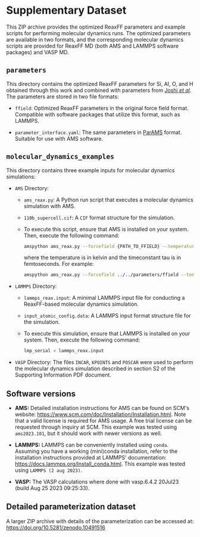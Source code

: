 # Supplementary Dataset

This ZIP archive provides the optimized ReaxFF parameters and example scripts for performing molecular dynamics runs. The optimized parameters are available in two formats, and the corresponding molecular dynamics scripts are provided for ReaxFF MD (both AMS and LAMMPS software packages) and VASP MD.

## `parameters`

This directory contains the optimized ReaxFF parameters for Si, Al, O, and H obtained through this work and combined with parameters from [Joshi *et al*](https://doi.org/10.1039/c4cp02612h).
The parameters are stored in two file formats:

* `ffield`: Optimized ReaxFF parameters in the original force field format.
  Compatible with software packages that utilize this format, such as LAMMPS.

* `parameter_interface.yaml`: The same parameters in [ParAMS](https://www.scm.com/doc/params) format.
  Suitable for use with AMS software.


## `molecular_dynamics_examples`

This directory contains three example inputs for molecular dynamics simulations:

* `AMS` Directory:
    * `ams_reax.py`: A Python run script that executes a molecular dynamics simulation with AMS.
    * `110b_supercell.cif`: A `CIF` format structure for the simulation.
    * To execute this script, ensure that AMS is installed on your system.
      Then, execute the following command:

      ```bash
      amspython ams_reax.py --forcefield {PATH_TO_FFIELD} --temperature {TEMPERATURE} --structure {PATH_TO_STRUCTURE} --thermostat_tau {THERMOSTAT_TAU}
      ```

      where the temperature is in kelvin and the timeconstant tau is in femtoseconds.
      For example:

      ```bash
      amspython ams_reax.py --forcefield ../../parameters/ffield --temperature 300 --structure 110b_supercell.cif --thermostat_tau 1000
      ```

* `LAMMPS` Directory:
    * `lammps_reax.input`: A minimal LAMMPS input file for conducting a ReaxFF-based molecular dynamics simulation.
    * `input_atomic_config.data`: A LAMMPS input format structure file for the simulation.
    * To execute this simulation, ensure that LAMMPS is installed on your system. Then, execute the following command:

      ```bash
      lmp_serial < lammps_reax.input
      ```

* `VASP` Directory: The files `INCAR`, `KPOINTS` and `POSCAR` were used to perform the molecular dynamics simulation described in section S2 of the Supporting Information PDF document.


## Software versions

* **AMS:** Detailed installation instructions for AMS can be found on SCM's website: https://www.scm.com/doc/Installation/Installation.html.
  Note that a valid license is required for AMS usage.
  A free trial license can be requested through inquiry at SCM.
  This example was tested using `ams2023.101`, but it should work with newer versions as well.

* **LAMMPS:** LAMMPS can be conveniently installed using `conda`.
  Assuming you have a working (mini)conda installation, refer to the installation instructions provided at LAMMPS' documentation: https://docs.lammps.org/Install_conda.html.
  This example was tested using `LAMMPS (2 aug 2023)`.

* **VASP:** The VASP calculations where done with vasp.6.4.2 20Jul23 (build Aug 25 2023 09:25:33).

## Detailed parameterization dataset

A larger ZIP archive with details of the parameterization can be accessed at: https://doi.org/10.5281/zenodo.10491516
